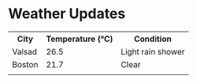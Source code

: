 # Weather Updates

<!-- WEATHER-UPDATE-START -->
<table><tr><th>City</th><th>Temperature (°C)</th><th>Condition</th></tr><tr><td>Valsad</td><td>26.5</td><td>Light rain shower</td></tr><tr><td>Boston</td><td>21.7</td><td>Clear</td></tr><tr><td></td><td></td><td></td></tr></table>
<!-- WEATHER-UPDATE-END -->
